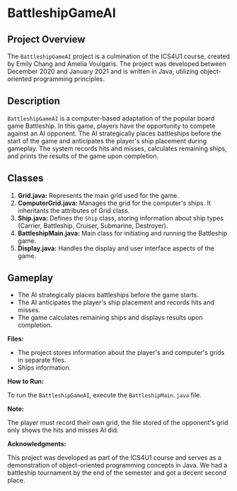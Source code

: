 # BattleshipGameAI

## Project Overview

The `BattleshipGameAI` project is a culmination of the ICS4U1 course, created by Emily Chang and Amelia Voulgaris. The project was developed between December 2020 and January 2021 and is written in Java, utilizing object-oriented programming principles.

## Description

`BattleshipGameAI` is a computer-based adaptation of the popular board game Battleship. In this game, players have the opportunity to compete against an AI opponent. The AI strategically places battleships before the start of the game and anticipates the player's ship placement during gameplay. The system records hits and misses, calculates remaining ships, and prints the results of the game upon completion.

## Classes

1. **Grid.java:** Represents the main grid used for the game.
2. **ComputerGrid.java:** Manages the grid for the computer's ships. It inheritants the attributes of Grid class.
3. **Ship.java:** Defines the `Ship` class, storing information about ship types (Carrier, Battleship, Cruiser, Submarine, Destroyer).
4. **BattleshipMain.java:** Main class for initiating and running the Battleship game.
5. **Display.java:** Handles the display and user interface aspects of the game.

## Gameplay

- The AI strategically places battleships before the game starts.
- The AI anticipates the player's ship placement and records hits and misses.
- The game calculates remaining ships and displays results upon completion.

**Files:**

- The project stores information about the player's and computer's grids in separate files.
- Ships information.

**How to Run:**

To run the `BattleshipGameAI`, execute the `BattleshipMain.java` file.

**Note:**

The player must record their own grid, the file stored of the opponent's grid only shows the hits and misses AI did.

**Acknowledgments:**

This project was developed as part of the ICS4U1 course and serves as a demonstration of object-oriented programming concepts in Java. We had a battleship tournament by the end of the semester and got a decent second place.

